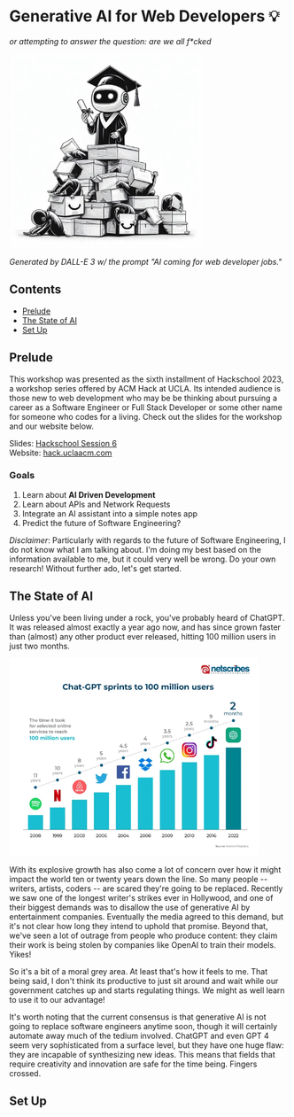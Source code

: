 # Generative AI for Web Developers 💡

*or attempting to answer the question: are we all f\*cked*

<img src="./img/ai-coming-for-developers.jpeg" width=350px/>

*Generated by DALL-E 3 w/ the prompt "AI coming for web developer jobs."*

## Contents
- [Prelude](#prelude)
- [The State of AI](#the-state-of-ai)
- [Set Up](#set-up)

## Prelude

This workshop was presented as the sixth installment of Hackschool 2023, a workshop series offered by ACM Hack at UCLA. Its intended audience is those new to web development who may be be thinking about pursuing a career as a Software Engineer or Full Stack Developer or some other name for someone who codes for a living. Check out the slides for the workshop and our website below.

Slides: [Hackschool Session 6](https://tinyurl.com/hackschools6) <br>
Website: [hack.uclaacm.com](https://hack.uclaacm.com/) <br>

### Goals
1. Learn about **AI Driven Development**
2. Learn about APIs and Network Requests
3. Integrate an AI assistant into a simple notes app
4. Predict the future of Software Engineering?

*Disclaimer*: Particularly with regards to the future of Software Engineering, I do not know what I am talking about. I'm doing my best based on the information available to me, but it could very well be wrong. Do your own research! Without further ado, let's get started.


## The State of AI

Unless you've been living under a rock, you've probably heard of ChatGPT. It was released almost exactly a year ago now, and has since grown faster than (almost) any other product ever released, hitting 100 million users in just two months. 

<img src="./img/chatgpt-100mil.webp" width=450px/>

With its explosive growth has also come a lot of concern over how it might impact the world ten or twenty years down the line. So many people -- writers, artists, coders -- are scared they're going to be replaced. Recently we saw one of the longest writer's strikes ever in Hollywood, and one of their biggest demands was to disallow the use of generative AI by entertainment companies. Eventually the media agreed to this demand, but it's not clear how long they intend to uphold that promise. Beyond that, we've seen a lot of outrage from people who produce content: they claim their work is being stolen by companies like OpenAI to train their models. Yikes! 

So it's a bit of a moral grey area. At least that's how it feels to me. That being said, I don't think its productive to just sit around and wait while our government catches up and starts regulating things. We might as well learn to use it to our advantage! 

It's worth noting that the current consensus is that generative AI is not going to replace software engineers anytime soon, though it will certainly automate away much of the tedium involved. ChatGPT and even GPT 4 seem very sophisticated from a surface level, but they have one huge flaw: they are incapable of synthesizing new ideas. This means that fields that require creativity and innovation are safe for the time being. Fingers crossed.

## Set Up








